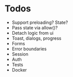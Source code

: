 # Todos

- Support preloading? State?
- Pass state via allow()?
- Detach logic from ui
- Toast, dialogs, progress
- Forms
- Error boundaries
- Session
- Auth
- Tests
- Docker
